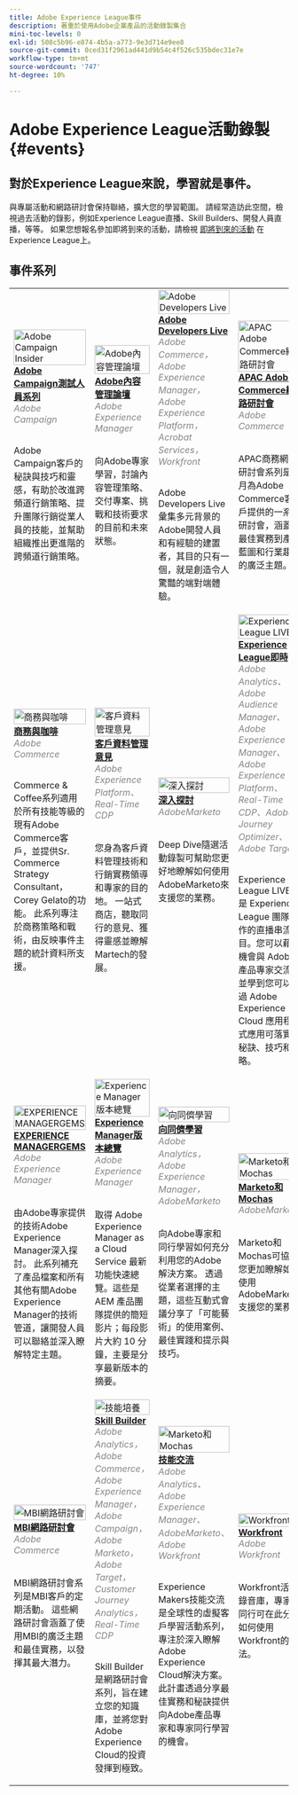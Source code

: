 ```yaml
---
title: Adobe Experience League事件
description: 著重於使用Adobe企業產品的活動錄製集合
mini-toc-levels: 0
exl-id: 508c5b96-e874-4b5a-a773-9e3d714e9ee8
source-git-commit: 0ced31f2961ad441d9b54c4f526c535bdec31e7e
workflow-type: tm+mt
source-wordcount: '747'
ht-degree: 10%

---
```


# Adobe Experience League活動錄製 {#events}

## 對於Experience League來說，學習就是事件。

與專屬活動和網路研討會保持聯絡，擴大您的學習範圍。 請經常造訪此空間，檢視過去活動的錄影，例如Experience League直播、Skill Builders、開發人員直播，等等。 如果您想報名參加即將到來的活動，請檢視 [即將到來的活動](https://%65xperienceleague.adobe.com/events/?lang=en) 在Experience League上。

## 事件系列

<table>
  <tr>
   <td>
      <a href="/help/adobe-campaign-insider/overview.md">
      <img style="width:100%" alt="Adobe Campaign Insider" src="https://cdn.experienceleague.adobe.com/thumb/exl-event-adobe-campaign-insider-series.png"/>      
      </a>
      <div>
         <a href="/help/adobe-campaign-insider/overview.md"><strong>Adobe Campaign測試人員系列</strong></a>
        <br/><em class="title is-size-7" style="color: #858585;"> Adobe Campaign</em>
      </div>
      <p>
        <br/>
         Adobe Campaign客戶的秘訣與技巧和靈感，有助於改進跨頻道行銷策略、提升團隊行銷從業人員的技能，並幫助組織推出更進階的跨頻道行銷策略。
      </p>
    </td>
   <td>
      <a href="/help/adobe-content-management-forum/overview.md">
      <img style="width:100%" alt="Adobe內容管理論壇" src="https://cdn.experienceleague.adobe.com/thumb/exl-event-adobe-content-management-forum.png"/>
      </a>
      <div>
         <a href="/help/adobe-content-management-forum/overview.md"><strong>Adobe內容管理論壇</strong></a>
        <br/><em class="title is-size-7" style="color: #858585;">Adobe Experience Manager</em>
      </div>
      <p>
        <br/>
         向Adobe專家學習，討論內容管理策略、交付專案、挑戰和技術要求的目前和未來狀態。
      </p>
    </td>
   <td>
      <a href="/help/adobe-developers-live/overview.md">
      <img style="width:100%" alt="Adobe Developers Live" src="https://cdn.experienceleague.adobe.com/thumb/exl-event-adobe-developers-live.png"/>
      </a>
      <div>
         <a href="/help/adobe-developers-live/overview.md"><strong>Adobe Developers Live</strong></a>
        <br/><em class="title is-size-7" style="color: #858585;">Adobe Commerce， Adobe Experience Manager， Adobe Experience Platform， Acrobat Services， Workfront</em>
      </div>
      <p>
        <br/>
         Adobe Developers Live彙集多元背景的Adobe開發人員和有經驗的建置者，其目的只有一個，就是創造令人驚豔的端對端體驗。
      </p>
    </td>
   <td>
      <a href="/help/apac-commerce/overview.md">
      <img style="width:100%" alt="APAC Adobe Commerce網路研討會" src="https://cdn.experienceleague.adobe.com/thumb/exl-event-apac-commerce-series.png"/>
      </a>
      <div>
         <a href="/help/apac-commerce/overview.md"><strong>APAC Adobe Commerce網路研討會</strong></a>
        <br/><em class="title is-size-7" style="color: #858585;">Adobe Commerce</em>
      </div>
      <p>
        <br/>
         APAC商務網路研討會系列是每月為Adobe Commerce客戶提供的一系列研討會，涵蓋從最佳實務到產品藍圖和行業趨勢的廣泛主題。
      </p>
    </td>
    </tr>
    <tr>
   <td>
      <a href="/help/commerce-and-coffee/overview.md">
      <img style="width:100%" alt="商務與咖啡" src="https://cdn.experienceleague.adobe.com/thumb/exl-event-commerce-and-coffee.png"/>
      </a>
      <div>
         <a href="/help/commerce-and-coffee/overview.md"><strong>商務與咖啡</strong></a>
        <br/><em class="title is-size-7" style="color: #858585;">Adobe Commerce</em>
      </div>
      <p>
        <br/>
         Commerce &amp; Coffee系列適用於所有技能等級的現有Adobe Commerce客戶，並提供Sr. Commerce Strategy Consultant， Corey Gelato的功能。 此系列專注於商務策略和戰術，由反映事件主題的統計資料所支援。
      </p>
    </td>
   <td>
      <a href="/help/customer-data-management-voices/overview.md">
      <img style="width:100%" alt="客戶資料管理意見" src="https://cdn.experienceleague.adobe.com/thumb/exl-event-customer-data-management-voices.png"/>
      </a>
      <div>
         <a href="/help/customer-data-management-voices/overview.md"><strong>客戶資料管理意見</strong></a>
        <br/><em class="title is-size-7" style="color: #858585;">Adobe Experience Platform、Real-Time CDP</em>
      </div>
      <p>
        <br/>
         您身為客戶資料管理技術和行銷實務領導和專家的目的地。 一站式商店，聽取同行的意見、獲得靈感並瞭解Martech的發展。
      </p>
    </td>
   <td>
      <a href="/help/deep-dives/overview.md">
      <img style="width:100%" alt="深入探討" src="https://cdn.experienceleague.adobe.com/thumb/exl-event-deep-dives.png"/>
      </a>
      <div>
         <a href="/help/deep-dives/overview.md"><strong>深入探討</strong></a>
        <br/><em class="title is-size-7" style="color: #858585;">AdobeMarketo</em>
      </div>
      <p>
        <br/>
         Deep Dive隨選活動錄製可幫助您更好地瞭解如何使用AdobeMarketo來支援您的業務。
      </p>
    </td>
   <td>
      <a href="/help/experience-league-live/overview.md">
      <img style="width:100%" alt="Experience League LIVE" src="https://cdn.experienceleague.adobe.com/thumb/exl-event-experience-league-live.png"/>
      </a>
      <div>
         <a href="/help/experience-league-live/overview.md"><strong>Experience League即時</strong></a>
        <br/><em class="title is-size-7" style="color: #858585;">Adobe Analytics、Adobe Audience Manager、Adobe Experience Manager、Adobe Experience Platform、Real-Time CDP、Adobe Journey Optimizer、Adobe Target </em>
      </div>
      <p>
        <br/>Experience League LIVE 是 Experience League 團隊製作的直播串流節目。您可以藉此機會與 Adobe 產品專家交流，並學到您可以透過 Adobe Experience Cloud 應用程式應用可落實的秘訣、技巧和策略。
      </p>
    </td>
  <tr>  
   <td>
      <a href="/help/experience-manager-gems/overview.md">
      <img style="width:100%" alt="EXPERIENCE MANAGERGEMS" src="https://cdn.experienceleague.adobe.com/thumb/exl-event-aem-gems.png"/>
      </a>
      <div>
         <a href="/help/experience-manager-gems/overview.md"><strong>EXPERIENCE MANAGERGEMS</strong></a>
        <br/><em class="title is-size-7" style="color: #858585;">Adobe Experience Manager</em>
      </div>
      <p>
        <br/>
         由Adobe專家提供的技術Adobe Experience Manager深入探討。 此系列補充了產品檔案和所有其他有關Adobe Experience Manager的技術管道，讓開發人員可以聯絡並深入瞭解特定主題。
      </p>
    </td>
    <td>
      <a href="/help/experience-manager-release-overview/overview.md">
      <img style="width:100%" alt="Experience Manager版本總覽" src="https://cdn.experienceleague.adobe.com/thumb/exl-event-experience-manager-release-overview.png"/>
      </a>
      <div>
         <a href="/help/experience-manager-release-overview/overview.md"><strong>Experience Manager版本總覽</strong></a>
        <br/><em class="title is-size-7" style="color: #858585;">Adobe Experience Manager</em>
      </div>
      <p>
        <br/>取得 Adobe Experience Manager as a Cloud Service 最新功能快速總覽。這些是 AEM 產品團隊提供的簡短影片；每段影片大約 10 分鐘，主要是分享最新版本的摘要。
      </p>
    </td>
    <td>
      <a href="/help/learn-from-your-peers/overview.md">
      <img style="width:100%" alt="向同儕學習" src="https://cdn.experienceleague.adobe.com/thumb/exl-event-learn-from-your-peers.png"/>
      </a>
      <div>
         <a href="/help/learn-from-your-peers/overview.md"><strong>向同儕學習</strong></a>
        <br/><em class="title is-size-7" style="color: #858585;">Adobe Analytics， Adobe Experience Manager，AdobeMarketo</em>
      </div>
      <p>
        <br/>
         向Adobe專家和同行學習如何充分利用您的Adobe解決方案。 透過從業者選擇的主題，這些互動式會議分享了「可能藝術」的使用案例、最佳實踐和提示與技巧。
      </p>
    </td>
   <td>
      <a href="/help/marketo-and-mochas/overview.md">
      <img style="width:100%" alt="Marketo和Mochas" src="https://cdn.experienceleague.adobe.com/thumb/exl-event-marketo-and-mochas.png"/>
      </a>
      <div>
         <a href="/help/marketo-and-mochas/overview.md"><strong>Marketo和Mochas</strong></a>
        <br/><em class="title is-size-7" style="color: #858585;">AdobeMarketo</em>
      </div>
      <p>
        <br/>
         Marketo和Mochas可協助您更加瞭解如何使用AdobeMarketo支援您的業務。
      </p>
    </td>
  </tr>
  <tr>  
    <td>
      <a href="/help/mbi-webinars/overview.md">
      <img style="width:100%" alt="MBI網路研討會" src="https://cdn.experienceleague.adobe.com/thumb/exl-event-mbi-webinars.png"/>
      </a>
      <div>
         <a href="/help/mbi-webinars/overview.md"><strong>MBI網路研討會</strong></a>
        <br/><em class="title is-size-7" style="color: #858585;">Adobe Commerce</em>
      </div>
      <p>
        <br/>
         MBI網路研討會系列是MBI客戶的定期活動。 這些網路研討會涵蓋了使用MBI的廣泛主題和最佳實務，以發揮其最大潛力。
      </p>
    </td>
    <td>
      <a href="/help/skill-builder/overview.md">
      <img style="width:100%" alt="技能培養" src="https://cdn.experienceleague.adobe.com/thumb/exl-event-skill-builders.png"/>
      </a>
      <div>
         <a href="/help/skill-builder/overview.md"><strong>Skill Builder</strong></a>
        <br/><em class="title is-size-7" style="color: #858585;">Adobe Analytics， Adobe Commerce， Adobe Experience Manager， Adobe Campaign，Adobe Marketo， Adobe Target，Customer Journey Analytics， Real-Time CDP</em>
      </div>
      <p>
        <br/>
         Skill Builder是網路研討會系列，旨在建立您的知識庫，並將您對Adobe Experience Cloud的投資發揮到極致。
      </p>
    </td>
   <td>
      <a href="/help/skill-exchange/overview.md">
      <img style="width:100%" alt="Marketo和Mochas" src="https://cdn.experienceleague.adobe.com/thumb/exl-event-skill-exchange.png"/>
      </a>
      <div>
         <a href="/help/skill-exchange/overview.md"><strong>技能交流</strong></a>
        <br/><em class="title is-size-7" style="color: #858585;">Adobe Analytics、Adobe Experience Manager、AdobeMarketo、Adobe Workfront</em>
      </div>
      <p>
        <br/>
         Experience Makers技能交流是全球性的虛擬客戶學習活動系列，專注於深入瞭解Adobe Experience Cloud解決方案。 此計畫透過分享最佳實務和秘訣提供向Adobe產品專家和專家同行學習的機會。
      </p>
    </td>
    <td>
      <a href="/help/workfront/overview.md">
      <img style="width:100%" alt="Workfront" src="https://cdn.experienceleague.adobe.com/thumb/exl-event-workfront.png"/>
      </a>
      <div>
         <a href="/help/workfront/overview.md"><strong>Workfront</strong></a>
        <br/><em class="title is-size-7" style="color: #858585;">Adobe Workfront</em>
      </div>
      <p>
        <br/>
         Workfront活動錄音庫，專家和同行可在此分享如何使用Workfront的想法。
      </p>
    </td>
  </tr>    
</table>
